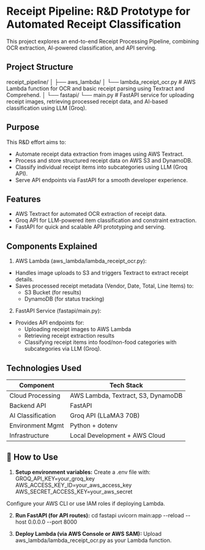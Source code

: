 # Receipt Pipeline: R&D Prototype for Automated Receipt Classification

This project explores an end-to-end Receipt Processing Pipeline, combining OCR extraction, AI-powered classification, and API serving.

## Project Structure

receipt_pipeline/
│
├── aws_lambda/
│ └── lambda_receipt_ocr.py # AWS Lambda function for OCR and basic receipt parsing using Textract and Comprehend.
│
└── fastapi/
└── main.py # FastAPI service for uploading receipt images, retrieving processed receipt data, and AI-based classification using LLM (Groq).

## Purpose

This R&D effort aims to:

-   Automate receipt data extraction from images using AWS Textract.
-   Process and store structured receipt data on AWS S3 and DynamoDB.
-   Classify individual receipt items into subcategories using LLM (Groq API).
-   Serve API endpoints via FastAPI for a smooth developer experience.

## Features

-   AWS Textract for automated OCR extraction of receipt data.
-   Groq API for LLM-powered item classification and constraint extraction.
-   FastAPI for quick and scalable API prototyping and serving.

## Components Explained

1. AWS Lambda (aws_lambda/lambda_receipt_ocr.py):

-   Handles image uploads to S3 and triggers Textract to extract receipt details.
-   Saves processed receipt metadata (Vendor, Date, Total, Line Items) to:
    -   S3 Bucket (for results)
    -   DynamoDB (for status tracking)

2. FastAPI Service (fastapi/main.py):

-   Provides API endpoints for:
    -   Uploading receipt images to AWS Lambda
    -   Retrieving receipt extraction results
    -   Classifying receipt items into food/non-food categories with subcategories via LLM (Groq).

## Technologies Used

| Component         | Tech Stack                         |
| ----------------- | ---------------------------------- |
| Cloud Processing  | AWS Lambda, Textract, S3, DynamoDB |
| Backend API       | FastAPI                            |
| AI Classification | Groq API (LLaMA3 70B)              |
| Environment Mgmt  | Python + dotenv                    |
| Infrastructure    | Local Development + AWS Cloud      |

## 🚀 How to Use

1. **Setup environment variables:**
   Create a .env file with:
   GROQ_API_KEY=your_groq_key
   AWS_ACCESS_KEY_ID=your_aws_access_key
   AWS_SECRET_ACCESS_KEY=your_aws_secret

Configure your AWS CLI or use IAM roles if deploying Lambda.

2. **Run FastAPI (for API routes):**
   cd fastapi
   uvicorn main:app --reload --host 0.0.0.0 --port 8000

3. **Deploy Lambda (via AWS Console or AWS SAM):**
   Upload aws_lambda/lambda_receipt_ocr.py as your Lambda function.

